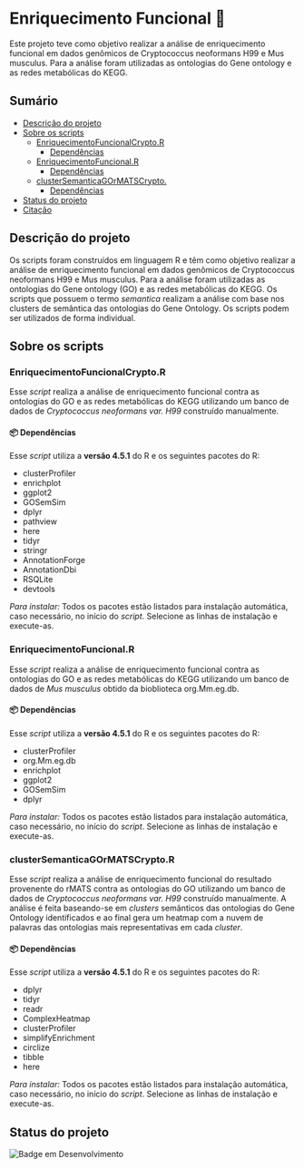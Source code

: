 # Enriquecimento Funcional  🚀

Este projeto teve como objetivo realizar a análise de enriquecimento funcional em dados genômicos de Cryptococcus neoformans H99 e Mus musculus. Para a análise foram utilizadas as ontologias do Gene ontology e as redes metabólicas do KEGG.  

## Sumário
- [Descrição do projeto](#descricao-do-projeto)
- [Sobre os scripts](#sobre-os-scripts)
    - [EnriquecimentoFuncionalCrypto.R](#enriquecimentofuncionalcryptor)
        - [Dependências](#-dependências)
    - [EnriquecimentoFuncional.R](#enriquecimentofuncionalr)
        - [Dependências](#-dependências-1)
    - [clusterSemanticaGOrMATSCrypto.](#clustersemanticagormatscryptor)
        - [Dependências](#-dependências-2)
- [Status do projeto](#status-do-projeto)
- [Citação](#citacao)


## Descrição do projeto
Os scripts foram construídos em linguagem R e têm como objetivo realizar a análise de enriquecimento funcional em dados genômicos de Cryptococcus neoformans H99 e Mus musculus. Para a análise foram utilizadas as ontologias do Gene ontology (GO) e as redes metabólicas do KEGG. 
Os scripts que possuem o termo *semantica* realizam a análise com base nos clusters de semântica das ontologias do Gene Ontology. 
Os scripts podem ser utilizados de forma individual.

## Sobre os scripts
### EnriquecimentoFuncionalCrypto.R
Esse _script_ realiza a análise de enriquecimento funcional contra as ontologias do GO e as redes metabólicas do KEGG utilizando um banco de dados de _Cryptococcus neoformans var. H99_ construído manualmente. 
#### 📦 Dependências
Esse _script_ utiliza a **versão 4.5.1** do R e os seguintes pacotes do R:
- clusterProfiler
- enrichplot
- ggplot2
- GOSemSim
- dplyr
- pathview
- here 
- tidyr
- stringr
- AnnotationForge
- AnnotationDbi
- RSQLite
- devtools

_Para instalar:_
Todos os pacotes estão listados para instalação automática, caso necessário, no início do _script_. Selecione as linhas de instalação e execute-as.

### EnriquecimentoFuncional.R
Esse _script_ realiza a análise de enriquecimento funcional contra as ontologias do GO e as redes metabólicas do KEGG utilizando um banco de dados de _Mus musculus_ obtido da bioblioteca org.Mm.eg.db. 
#### 📦 Dependências
Esse _script_ utiliza a **versão 4.5.1** do R e os seguintes pacotes do R:
- clusterProfiler
- org.Mm.eg.db
- enrichplot
- ggplot2
- GOSemSim
- dplyr

_Para instalar:_
Todos os pacotes estão listados para instalação automática, caso necessário, no início do _script_. Selecione as linhas de instalação e execute-as.

### clusterSemanticaGOrMATSCrypto.R
Esse _script_ realiza a análise de enriquecimento funcional do resultado provenente do rMATS contra as ontologias do GO  utilizando um banco de dados de _Cryptococcus neoformans var. H99_ construído manualmente. A análise é feita baseando-se em _clusters_ semânticos das ontologias do Gene Ontology identificados e ao final gera um heatmap com a nuvem de palavras das ontologias mais representativas em cada _cluster_.

#### 📦 Dependências
Esse _script_ utiliza a **versão 4.5.1** do R e os seguintes pacotes do R:
- dplyr
- tidyr
- readr
- ComplexHeatmap
- clusterProfiler
- simplifyEnrichment
- circlize
- tibble
- here

_Para instalar:_
Todos os pacotes estão listados para instalação automática, caso necessário, no início do _script_. Selecione as linhas de instalação e execute-as.

## Status do projeto
![Badge em Desenvolvimento](http://img.shields.io/static/v1?label=STATUS&message=EM%20DESENVOLVIMENTO&color=GREEN&style=for-the-badge)

